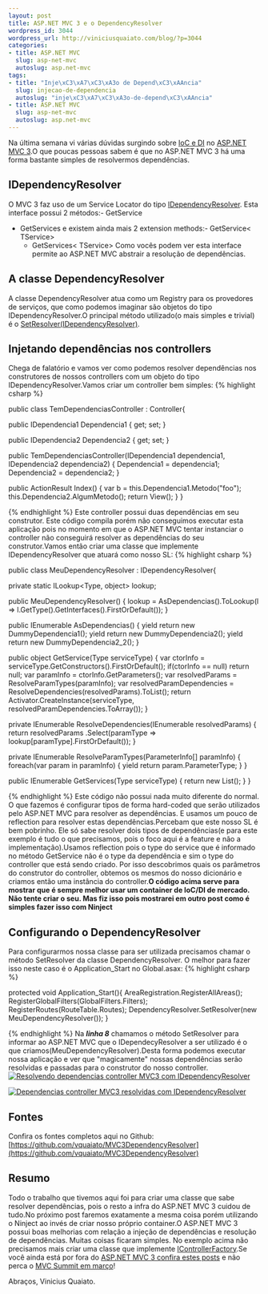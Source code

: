 ```yaml
--- 
layout: post
title: ASP.NET MVC 3 e o DependencyResolver
wordpress_id: 3044
wordpress_url: http://viniciusquaiato.com/blog/?p=3044
categories: 
- title: ASP.NET MVC
  slug: asp-net-mvc
  autoslug: asp.net-mvc
tags: 
- title: "Inje\xC3\xA7\xC3\xA3o de Depend\xC3\xAAncia"
  slug: injecao-de-dependencia
  autoslug: "inje\xC3\xA7\xC3\xA3o-de-depend\xC3\xAAncia"
- title: ASP.NET MVC
  slug: asp-net-mvc
  autoslug: asp.net-mvc
---
```

Na última semana vi várias dúvidas surgindo sobre [IoC e DI](http://viniciusquaiato.com/blog/wp-admin/edit-tags.php?action=edit&taxonomy=post_tag&post_type=post&tag_ID=27) no [ASP.NET MVC 3](http://viniciusquaiato.com/asp-net-mvc-3).O que poucas pessoas sabem é que no ASP.NET MVC 3 há uma forma bastante simples de resolvermos dependências.

## IDependencyResolver
O MVC 3 faz uso de um Service Locator do tipo [IDependencyResolver](http://msdn.microsoft.com/en-us/library/system.web.mvc.idependencyresolver(v=vs.98).aspx). Esta interface possui 2 métodos:- GetService
- GetServices
e existem ainda mais 2 extension methods:- GetService&lt;
    TService&gt;
    - GetServices&lt;
    TService&gt;
    Como vocês podem ver esta interface permite ao ASP.NET MVC abstrair a resolução de dependências.

## A classe DependencyResolver
A classe DependencyResolver atua como um Registry para os provedores de serviços, que como podemos imaginar são objetos do tipo IDependencyResolver.O principal método utilizado(o mais simples e trivial) é o [SetResolver(IDependencyResolver)](http://msdn.microsoft.com/en-us/library/gg401985(v=vs.98).aspx).

## Injetando dependências nos controllers
Chega de falatório e vamos ver como podemos resolver dependências nos construtores de nossos controllers com um objeto do tipo IDependencyResolver.Vamos criar um controller bem simples:
{% highlight csharp %}

public class TemDependenciasController : Controller{    

public IDependencia1 Dependencia1 { get;
    set;
    }
    
public IDependencia2 Dependencia2 { get;
    set;
    }
    
public TemDependenciasController(IDependencia1 dependencia1, IDependencia2 dependencia2)    {        Dependencia1 = dependencia1;
    Dependencia2 = dependencia2;
    }
    
public ActionResult Index()    {
var b = this.Dependencia1.Metodo("foo");
    this.Dependencia2.AlgumMetodo();
return View();
    }
}

{% endhighlight %}
Este controller possui duas dependências em seu construtor. Este código compila porém não conseguimos executar esta aplicação pois no momento em que o ASP.NET MVC tentar instanciar o controller não conseguirá resolver as dependências do seu construtor.Vamos então criar uma classe que implemente IDependencyResolver que atuará como nosso SL:
{% highlight csharp %}

public class MeuDependencyResolver : IDependencyResolver{    

private 
static ILookup<Type, object> lookup;
    
public MeuDependencyResolver()    {        lookup = AsDependencias().ToLookup(l => l.GetType().GetInterfaces().FirstOrDefault());
    }
    
public IEnumerable<object> AsDependencias()    {        yield
return new DummyDependencia1();
    yield
return new DummyDependencia2();
    yield
return new DummyDependencia2_2();
    }
    
public object GetService(Type serviceType)    {
var ctorInfo = serviceType.GetConstructors().FirstOrDefault();
if(ctorInfo == null)
return null;
var paramInfo = ctorInfo.GetParameters();
var resolvedParams = ResolveParamTypes(paramInfo);
var resolvedParamDependencies = ResolveDependencies(resolvedParams).ToList();
return Activator.CreateInstance(serviceType, resolvedParamDependencies.ToArray());
    }
    
private IEnumerable<object> ResolveDependencies(IEnumerable<type> resolvedParams)    {
return resolvedParams            .Select(paramType => lookup[paramType].FirstOrDefault());
    }
    
private IEnumerable<type> ResolveParamTypes(ParameterInfo[] paramInfo)    {
foreach(var param in paramInfo)        {            yield
return param.ParameterType;
    }
    }
    
public IEnumerable<object> GetServices(Type serviceType)    {
return new List<object>();
    }
}
</object></object></type></type></object></object>
{% endhighlight %}
 Este código não possui nada muito diferente do normal. O que fazemos é configurar tipos de forma hard-coded que serão utilizados pelo ASP.NET MVC para resolver as dependências. E usamos um pouco de reflection para resolver estas dependências.Percebam que este nosso SL é bem pobrinho. Ele só sabe resolver dois tipos de dependências(e para este exemplo é tudo o que precisamos, pois o foco aqui é a feature e não a implementação).Usamos reflection pois o type do service que é informado no método GetService não é o type da dependência e sim o type do controller que está sendo criado. Por isso descobrimos quais os parâmetros do construtor do controller, obtemos os mesmos do nosso dicionário e criamos então uma instância do controller.**O código acima serve para mostrar que é sempre melhor usar um container de IoC/DI de mercado. Não tente criar o seu. Mas fiz isso pois mostrarei em outro post como é simples fazer isso  com Ninject**

## Configurando o DependencyResolver
Para configurarmos nossa classe para ser utilizada precisamos chamar o método SetResolver da classe DependencyResolver. O melhor para fazer isso neste caso é o Application_Start no Global.asax:
{% highlight csharp %}

protected void Application_Start(){    AreaRegistration.RegisterAllAreas();
    RegisterGlobalFilters(GlobalFilters.Filters);
    RegisterRoutes(RouteTable.Routes);
    DependencyResolver.SetResolver(new MeuDependencyResolver());
    }



{% endhighlight %}
Na **_linha 8_** chamamos o método SetResolver para informar ao ASP.NET MVC que o IDependecyResolver a ser utilizado é o que criamos(MeuDependencyResolver).Desta forma podemos executar nossa aplicação e ver que "magicamente" nossas dependências serão resolvidas e passadas para o construtor do nosso controller.[![Resolvendo dependencias controller MVC3 com  IDependencyResolver](http://viniciusquaiato.com/images_posts/Resolvendo-dependencias-controller-IDependencyResolver-300x209.png "Resolvendo dependencias controller MVC3 com  IDependencyResolver")](http://viniciusquaiato.com/images_posts/Resolvendo-dependencias-controller-IDependencyResolver.png)



[![Dependencias controller MVC3 resolvidas com IDependencyResolver](http://viniciusquaiato.com/images_posts/Dependencias-controller-resolvidas-com-IDependencyResolver-300x196.png "Dependencias controller MVC3 resolvidas com IDependencyResolver")](http://viniciusquaiato.com/images_posts/Dependencias-controller-resolvidas-com-IDependencyResolver.png)



## Fontes
Confira os fontes completos aqui no Github: [https://github.com/vquaiato/MVC3DependencyResolver](https://github.com/vquaiato/MVC3DependencyResolver)

## Resumo
Todo o trabalho que tivemos aqui foi para criar uma classe que sabe resolver dependências, pois o resto a infra do ASP.NET MVC 3 cuidou de tudo.No próximo post faremos exatamente a mesma coisa porém utilizando o Ninject ao invés de criar nosso próprio container.O ASP.NET MVC 3 possui boas melhorias com relação a injeção de dependências e resolução de dependências. Muitas coisas ficaram simples. No exemplo acima não precisamos mais criar uma classe que implemente [IControllerFactory](http://msdn.microsoft.com/en-us/library/system.web.mvc.icontrollerfactory.aspx).Se você ainda está por fora do [ASP.NET MVC 3 confira estes posts](http://viniciusquaiato.com/blog/asp-net-mvc-3/) e não perca o [MVC Summit em março](http://mvcsummit.net)!

Abraços,
Vinicius Quaiato.
